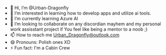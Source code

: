 - 👋 Hi, I’m @Urban-Dragonfly
- 👀 I’m interested in learning how to develop apps and utilize ai tools.
- 🌱 I’m currently learning Azure AI
- 💞️ I’m looking to collaborate on any discordian mayhem and my personal work assisstant project if You feel like being a mentor to a noob ;) 
- 📫 How to reach me Urban_Dragonfly@outlook.com
- 😄 Pronouns: Polish ones XD
- ⚡ Fun fact: I'm a Cabin Crew

<!---
Urban-Dragonfly/Urban-Dragonfly is a ✨ special ✨ repository because its `README.md` (this file) appears on your GitHub profile.
You can click the Preview link to take a look at your changes.
--->
